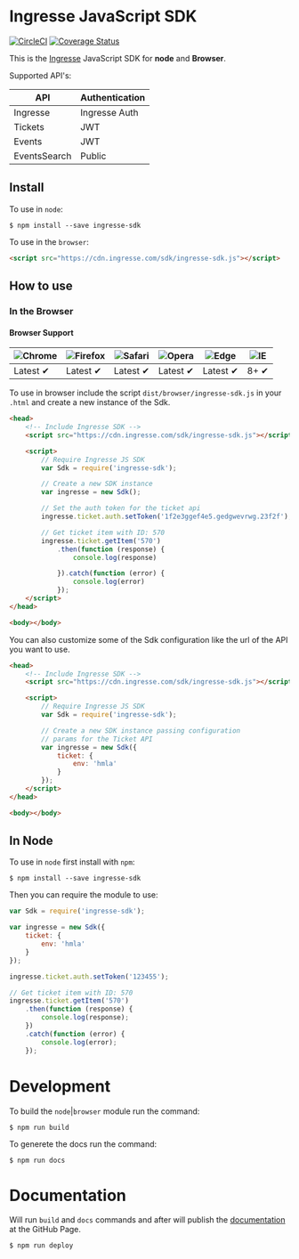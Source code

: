 # Ingresse JavaScript SDK

[![CircleCI](https://circleci.com/gh/ingresse/js-sdk/tree/master.svg?style=svg&circle-token=b929d3fd883cf90293e1e83f891d1b278112c331)](https://circleci.com/gh/ingresse/js-sdk/tree/master)
[![Coverage Status](https://coveralls.io/repos/github/ingresse/ingresse-js-sdk/badge.svg?t=BDk7sD)](https://coveralls.io/github/ingresse/ingresse-js-sdk)


This is the [Ingresse](https://www.ingresse.com) JavaScript SDK for **node** and **Browser**.

Supported API's:

| API          | Authentication |
| ------------ | -------------- |
| Ingresse     | Ingresse Auth  |
| Tickets      | JWT            |
| Events       | JWT            |
| EventsSearch | Public         |


## Install

To use in `node`:

```
$ npm install --save ingresse-sdk
```

To use in the `browser`:

```html
<script src="https://cdn.ingresse.com/sdk/ingresse-sdk.js"></script>
```


## How to use

### In the Browser

#### Browser Support

![Chrome](https://raw.github.com/alrra/browser-logos/master/src/chrome/chrome_48x48.png) | ![Firefox](https://raw.github.com/alrra/browser-logos/master/src/firefox/firefox_48x48.png) | ![Safari](https://raw.github.com/alrra/browser-logos/master/src/safari/safari_48x48.png) | ![Opera](https://raw.github.com/alrra/browser-logos/master/src/opera/opera_48x48.png) | ![Edge](https://raw.github.com/alrra/browser-logos/master/src/edge/edge_48x48.png) | ![IE](https://raw.github.com/alrra/browser-logos/master/src/archive/internet-explorer_9-11/internet-explorer_9-11_48x48.png) |
--- | --- | --- | --- | --- | --- |
Latest ✔ | Latest ✔ | Latest ✔ | Latest ✔ | Latest ✔ | 8+ ✔ |

To use in browser include the script `dist/browser/ingresse-sdk.js` in your `.html`
and create a new instance of the Sdk.

```html
<head>
    <!-- Include Ingresse SDK -->
    <script src="https://cdn.ingresse.com/sdk/ingresse-sdk.js"></script>

    <script>
        // Require Ingresse JS SDK
        var Sdk = require('ingresse-sdk');

        // Create a new SDK instance
        var ingresse = new Sdk();

        // Set the auth token for the ticket api
        ingresse.ticket.auth.setToken('1f2e3ggef4e5.gedgwevrwg.23f2f');

        // Get ticket item with ID: 570
        ingresse.ticket.getItem('570')
            .then(function (response) {
                console.log(response)

            }).catch(function (error) {
                console.log(error)
            });
    </script>
</head>

<body></body>
```


You can also customize some of the Sdk configuration
like the url of the API you want to use.

```html
<head>
    <!-- Include Ingresse SDK -->
    <script src="https://cdn.ingresse.com/sdk/ingresse-sdk.js"></script>

    <script>
        // Require Ingresse JS SDK
        var Sdk = require('ingresse-sdk');

        // Create a new SDK instance passing configuration
        // params for the Ticket API
        var ingresse = new Sdk({
            ticket: {
                env: 'hmla'
            }
        });
    </script>
</head>

<body></body>
```


## In Node

To use in `node` first install with `npm`:

```
$ npm install --save ingresse-sdk
```


Then you can require the module to use:

```js
var Sdk = require('ingresse-sdk');

var ingresse = new Sdk({
    ticket: {
        env: 'hmla'
    }
});

ingresse.ticket.auth.setToken('123455');

// Get ticket item with ID: 570
ingresse.ticket.getItem('570')
    .then(function (response) {
        console.log(response);
    })
    .catch(function (error) {
        console.log(error);
    });
```


# Development

To build the `node`|`browser` module run the command:

```
$ npm run build
```

To generete the docs run the command:

```
$ npm run docs
```

# Documentation

Will run `build` and `docs` commands and after will publish the [documentation](https://ingresse.github.io/js-sdk) at the GitHub Page.

```
$ npm run deploy
```

